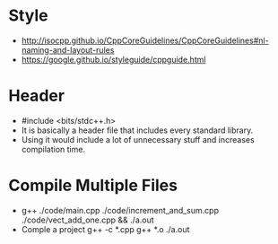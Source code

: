 # Style
- http://isocpp.github.io/CppCoreGuidelines/CppCoreGuidelines#nl-naming-and-layout-rules
- https://google.github.io/styleguide/cppguide.html

# Header
- #include <bits/stdc++.h>
- It is basically a header file that includes every standard library.
- Using it would include a lot of unnecessary stuff and increases compilation time.

# Compile Multiple Files
- g++ ./code/main.cpp ./code/increment_and_sum.cpp ./code/vect_add_one.cpp && ./a.out
- Comple a project
    g++ -c *.cpp
    g++ *.o
    ./a.out
